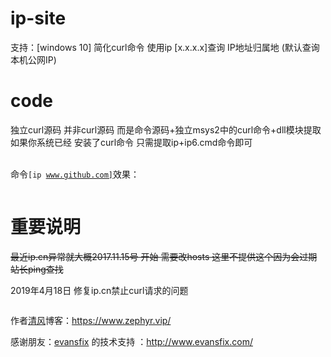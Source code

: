 # ip-site
支持：[windows 10]
简化curl命令 使用ip [x.x.x.x]查询 IP地址归属地 (默认查询本机公网IP)

# code
独立curl源码 并非curl源码 而是命令源码+独立msys2中的curl命令+dll模块提取 
如果你系统已经 安装了curl命令 只需提取ip+ip6.cmd命令即可


<br>命令<code>[ip www.github.com]</code>效果：</br>
<p><a href="https://wx2.sinaimg.cn/mw1024/0066ebxvgy1flk5y1o6gqj30bc060tbg.jpg" target="_blank"><img src="https://wx2.sinaimg.cn/mw1024/0066ebxvgy1flk5y1o6gqj30bc060tbg.jpg" alt="" style="max-width:100%;"></a></p>

# 重要说明
~~最近ip.cn异常就大概2017.11.15号 开始 需要改hosts 这里不提供这个因为会过期 站长ping查找~~

2019年4月18日 修复ip.cn禁止curl请求的问题
<p><a href="https://wx1.sinaimg.cn/mw1024/0066ebxvgy1g272xjz9dsj30h0023weh.jpg" target="_blank"><img src="https://wx1.sinaimg.cn/mw1024/0066ebxvgy1g272xjz9dsj30h0023weh.jpg" alt="" style="max-width:100%;"></a></p>

作者<a href="https://www.feng.ee/">清风</a>博客：https://www.zephyr.vip/

感谢朋友：<a href="http://evansfix.com/">evansfix</a> 的技术支持 ：http://www.evansfix.com/
